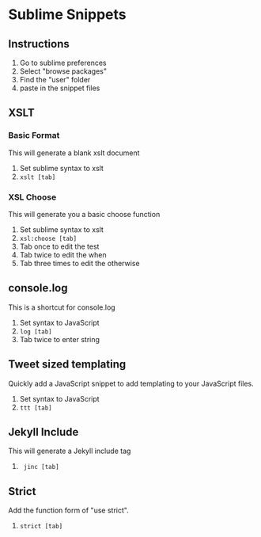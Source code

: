 Sublime Snippets
================

Instructions
------------

1. Go to sublime preferences
2. Select "browse packages"
3. Find the "user" folder
4. paste in the snippet files

XSLT
----

### Basic Format
This will generate a blank xslt document

1. Set sublime syntax to xslt
2. ``` xslt [tab] ```

### XSL Choose
This will generate you a basic choose function

1. Set sublime syntax to xslt
2. ``` xsl:choose [tab] ```
3. Tab once to edit the test
4. Tab twice to edit the when
5. Tab three times to edit the otherwise

console.log
----
This is a shortcut for console.log

1. Set syntax to JavaScript
2. ``` log [tab] ```
3. Tab twice to enter string

Tweet sized templating
----
Quickly add a JavaScript snippet to add templating to your JavaScript files.

1. Set syntax to JavaScript
2. ``` ttt [tab] ```

Jekyll Include
----
This will generate a Jekyll include tag

1. ``` jinc [tab]```

Strict
---
Add the function form of "use strict".

1. ``` strict [tab] ```